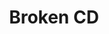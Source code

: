 ---
templateKey: blog-post
featuredpost: false
featuredimage: /assets/Broken_CD.png
title: Broken CD
description: Trash
testfield: 342
---